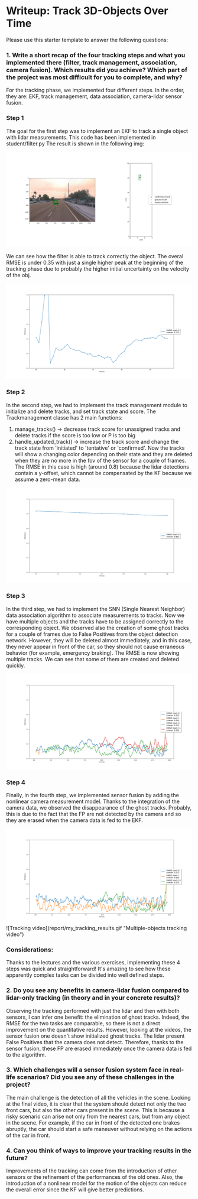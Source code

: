 # Writeup: Track 3D-Objects Over Time

Please use this starter template to answer the following questions:

### 1. Write a short recap of the four tracking steps and what you implemented there (filter, track management, association, camera fusion). Which results did you achieve? Which part of the project was most difficult for you to complete, and why?

For the tracking phase, we implemented four different steps. In the order, they are: EKF, track management, data association, camera-lidar sensor fusion.

### Step 1
The goal for the first step was to implement an EKF to track a single object with lidar measurements. This code has been implemented in student/filter.py
The result is shown in the following img:

<img src="report/final_frame_step1.png"/>

We can see how the filter is able to track correctly the object. The overal RMSE is under 0.35 with just a single higher peak at the beginning of the tracking phase due to probably the higher initial uncertainty on the velocity of the obj.

<img src="report/rmse_step1.png"/>

### Step 2
In the second step, we had to implement the track management module to initialize and delete tracks, and set track state and score.
The Trackmanagement classe has 2 main functions:
1. manage_tracks() -> decrease track score for unassigned tracks and delete tracks if the score is too low or P is too big
2. handle_updated_track() -> increase the track score and change the track state from 'initiated' to 'tentative' or 'confirmed'.
Now the tracks will show a changing color depending on their state and they are deleted when they are no more in the fov of the sensor for a couple of frames.
The RMSE in this case is high (around 0.8) because the lidar detections contain a y-offset, which cannot be compensated by the KF because we assume a zero-mean data.

<img src="report/rmse_step2.png"/>

### Step 3
In the third step, we had to implement the SNN (Single Nearest Neighbor) data association algorithm to associate measurements to tracks. Now we have multiple objects and the tracks have to be assigned correctly to the corresponding object. We observed also the creation of some ghost tracks for a couple of frames due to False Positives from the object detection network. However, they will be deleted almost immediately, and in this case, they never appear in front of the car, so they should not cause erraneous behavior (for example, emergency braking).
The RMSE is now showing multiple tracks. We can see that some of them are created and deleted quickly.

<img src="report/rmse_step3.png"/>

### Step 4
Finally, in the fourth step, we implemented sensor fusion by adding the nonlinear camera measurement model. 
Thanks to the integration of the camera data, we observed the disappearance of the ghost tracks. Probably, this is due to the fact that the FP are not detected by the camera and so they are erased when the camera data is fed to the EKF.

<img src="report/rmse_step4.png"/>
![Tracking video](report/my_tracking_results.gif "Multiple-objects tracking video")

### Considerations: 
Thanks to the lectures and the various exercises, implementing these 4 steps was quick and straightforward! It's amazing to see how these apparently complex tasks can be divided into well defined steps.

### 2. Do you see any benefits in camera-lidar fusion compared to lidar-only tracking (in theory and in your concrete results)? 
Observing the tracking performed with just the lidar and then with both sensors, I can infer one benefit: the elimination of ghost tracks. Indeed, the RMSE for the two tasks are comparable, so there is not a direct improvement on the quantitative results. However, looking at the videos, the sensor fusion one doesn't show initialized ghost tracks. The lidar present False Positives that the camera does not detect. Therefore, thanks to the sensor fusion, these FP are erased immediately once the camera data is fed to the algorithm.

### 3. Which challenges will a sensor fusion system face in real-life scenarios? Did you see any of these challenges in the project?
The main challenge is the detection of all the vehicles in the scene. Looking at the final video, it is clear that the system should detect not only the two front cars, but also the other cars present in the scene. This is because a risky scenario can arise not only from the nearest cars, but from any object in the scene. For example, if the car in front of the detected one brakes abruptly, the car should start a safe maneuver without relying on the actions of the car in front.

### 4. Can you think of ways to improve your tracking results in the future?
Improvements of the tracking can come from the introduction of other sensors or the refinement of the performances of the old ones. Also, the introduction of a nonlinear model for the motion of the objects can reduce the overall error since the KF will give better predictions.




